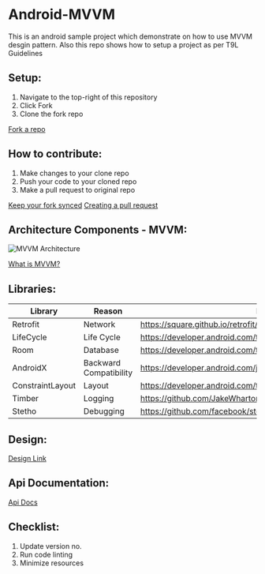 # Android-MVVM

This is an android sample project which demonstrate on how to use MVVM desgin pattern.
Also this repo shows how to setup a project as per T9L Guidelines

## Setup:

1. Navigate to the top-right of this repository
2. Click Fork
3. Clone the fork repo

[Fork a repo](https://help.github.com/articles/fork-a-repo/)

## How to contribute:

1. Make changes to your clone repo
2. Push your code to your cloned repo
3. Make a pull request to original repo

[Keep your fork synced](https://help.github.com/articles/fork-a-repo/#keep-your-fork-synced)
[Creating a pull request](https://help.github.com/articles/creating-a-pull-request/)

## Architecture Components - MVVM:

![MVVM Architecture](https://developer.android.com/topic/libraries/architecture/images/final-architecture.png "MVVM architecture diagram")


[What is MVVM?](https://en.wikipedia.org/wiki/Model%E2%80%93view%E2%80%93viewmodel)

## Libraries:

Library | Reason | Link
--- | --- | ---
Retrofit | Network | https://square.github.io/retrofit/
LifeCycle | Life Cycle | https://developer.android.com/topic/libraries/architecture/lifecycle
Room	 | Database | https://developer.android.com/topic/libraries/architecture/room
AndroidX | Backward Compatibility | https://developer.android.com/jetpack/androidx/
ConstraintLayout  | Layout | https://developer.android.com/training/constraint-layout/
Timber | Logging | https://github.com/JakeWharton/timber
Stetho | Debugging | https://github.com/facebook/stetho

## Design:

[Design Link](https://app.zeplin.io/)

## Api Documentation:

[Api Docs](https://en.wikipedia.org/wiki/Application_programming_interface)


## Checklist:

1. Update version no.
2. Run code linting
2. Minimize resources